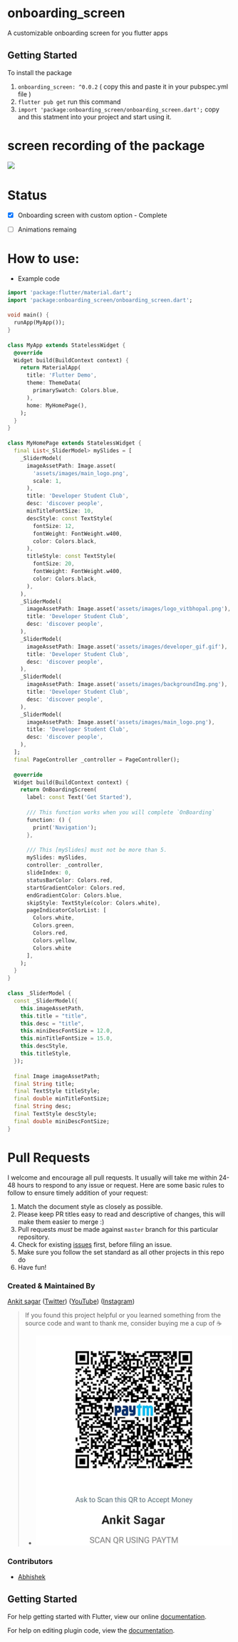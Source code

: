 # onboarding_screen
A customizable onboarding screen for you flutter apps

## Getting Started

To install the package
1. `onboarding_screen: ^0.0.2` ( copy this and paste it in your pubspec.yml file )
2. `flutter pub get` run this command
3. `import 'package:onboarding_screen/onboarding_screen.dart';` copy and this statment into your project and start using it.

# screen recording of the package
<img src="https://raw.githubusercontent.com/beximo/onboarding_screen/master/readme_files/demo.gif"/>

# Status
- [x] Onboarding screen with custom option - Complete
- [ ] Animations remaing


# How to use:
* Example code

```dart
import 'package:flutter/material.dart';
import 'package:onboarding_screen/onboarding_screen.dart';

void main() {
  runApp(MyApp());
}

class MyApp extends StatelessWidget {
  @override
  Widget build(BuildContext context) {
    return MaterialApp(
      title: 'Flutter Demo',
      theme: ThemeData(
        primarySwatch: Colors.blue,
      ),
      home: MyHomePage(),
    );
  }
}

class MyHomePage extends StatelessWidget {
  final List<_SliderModel> mySlides = [
    _SliderModel(
      imageAssetPath: Image.asset(
        'assets/images/main_logo.png',
        scale: 1,
      ),
      title: 'Developer Student Club',
      desc: 'discover people',
      minTitleFontSize: 10,
      descStyle: const TextStyle(
        fontSize: 12,
        fontWeight: FontWeight.w400,
        color: Colors.black,
      ),
      titleStyle: const TextStyle(
        fontSize: 20,
        fontWeight: FontWeight.w400,
        color: Colors.black,
      ),
    ),
    _SliderModel(
      imageAssetPath: Image.asset('assets/images/logo_vitbhopal.png'),
      title: 'Developer Student Club',
      desc: 'discover people',
    ),
    _SliderModel(
      imageAssetPath: Image.asset('assets/images/developer_gif.gif'),
      title: 'Developer Student Club',
      desc: 'discover people',
    ),
    _SliderModel(
      imageAssetPath: Image.asset('assets/images/backgroundImg.png'),
      title: 'Developer Student Club',
      desc: 'discover people',
    ),
    _SliderModel(
      imageAssetPath: Image.asset('assets/images/main_logo.png'),
      title: 'Developer Student Club',
      desc: 'discover people',
    ),
  ];
  final PageController _controller = PageController();

  @override
  Widget build(BuildContext context) {
    return OnBoardingScreen(
      label: const Text('Get Started'),

      /// This function works when you will complete `OnBoarding`
      function: () {
        print('Navigation');
      },

      /// This [mySlides] must not be more than 5.
      mySlides: mySlides,
      controller: _controller,
      slideIndex: 0,
      statusBarColor: Colors.red,
      startGradientColor: Colors.red,
      endGradientColor: Colors.blue,
      skipStyle: TextStyle(color: Colors.white),
      pageIndicatorColorList: [
        Colors.white,
        Colors.green,
        Colors.red,
        Colors.yellow,
        Colors.white
      ],
    );
  }
}

class _SliderModel {
  const _SliderModel({
    this.imageAssetPath,
    this.title = "title",
    this.desc = "title",
    this.miniDescFontSize = 12.0,
    this.minTitleFontSize = 15.0,
    this.descStyle,
    this.titleStyle,
  });

  final Image imageAssetPath;
  final String title;
  final TextStyle titleStyle;
  final double minTitleFontSize;
  final String desc;
  final TextStyle descStyle;
  final double miniDescFontSize;
}


```


# Pull Requests

I welcome and encourage all pull requests. It usually will take me within 24-48 hours to respond to any issue or request. Here are some basic rules to follow to ensure timely addition of your request:

1.  Match the document style as closely as possible.
2.  Please keep PR titles easy to read and descriptive of changes, this will make them easier to merge :)
3.  Pull requests _must_ be made against `master` branch for this particular repository.
4.  Check for existing [issues](https://github.com/woinbo/onboarding_screen/issues) first, before filing an issue.
5.  Make sure you follow the set standard as all other projects in this repo do
6.  Have fun!

### Created & Maintained By

[Ankit sagar](https://github.com/woinbo) ([Twitter](https://www.twitter.com/woinbo)) ([YouTube](https://www.youtube.com/c/beximo))
([Instagram](https://www.instagram.com/woinbo))

> If you found this project helpful or you learned something from the source code and want to thank me, consider buying me a cup of :coffee:
>
> - ![PayTm](./readme_files/PayTM.jpg)

### Contributors
* [Abhishek](https://github.com/Abhishek01039)



## Getting Started

For help getting started with Flutter, view our online
[documentation](http://flutter.io/).

For help on editing plugin code, view the [documentation](https://flutter.io/platform-plugins/#edit-code).
